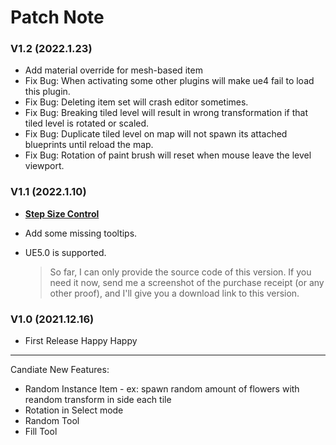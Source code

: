 # Patch Note

### V1.2 (2022.1.23)

- Add material override for mesh-based item
- Fix Bug: When activating some other plugins will make ue4 fail to load this plugin.
- Fix Bug: Deleting item set will crash editor sometimes.
- Fix Bug: Breaking tiled level will result in wrong transformation if that tiled level is rotated or scaled.
- Fix Bug: Duplicate tiled level on map will not spawn its attached blueprints until reload the map.
- Fix Bug: Rotation of paint brush will reset when mouse leave the level viewport.

### V1.1 (2022.1.10)

- [**Step Size Control**](Guide/TiledLevelEditTools?id=step-control)
- Add some missing tooltips.
- UE5.0 is supported. 
  
  > So far, I can only provide the source code of this version. If you need it now, send me a screenshot of the purchase receipt (or any other proof), and I'll give you a download link to this version. 

### V1.0 (2021.12.16)

- First Release  Happy Happy

<!-- - UE5 support -->

---

Candiate New Features:

* Random Instance Item - ex: spawn random amount of flowers with reandom transform in side each tile
* Rotation in Select mode
* Random Tool
* Fill Tool